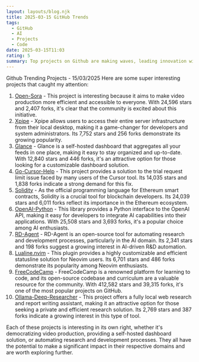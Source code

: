 ```yaml
---
layout: layouts/blog.njk
title: 2025-03-15 GitHub Trends
tags:
  - GitHub
  - AI
  - Projects
  - Code
date: 2025-03-15T11:03
rating: 5
summary: Top projects on Github are making waves, leading innovation with **Open-Sora**, **Xpipe**, and **Glance**, revolutionizing video production, server access, and dashboard organization, with thousands of stars and forks, these projects are changing the game, democratizing access and automating processes, with **Solidity**, **OpenAI-Python**, and **FreeCodeCamp** also making a mark, the future of innovation is bright, with potential to make a significant impact in their domains.
---
```

Github Trending Projects - 15/03/2025
Here are some super interesting projects that caught my attention:

1. [Open-Sora](https://github.com/hpcaitech/Open-Sora "Democratizing Efficient Video Production for All") - This project is interesting because it aims to make video production more efficient and accessible to everyone. With 24,596 stars and 2,407 forks, it's clear that the community is excited about this initiative.
2. [Xpipe](https://github.com/xpipe-io/xpipe "Access your entire server infrastructure from your local desktop") - Xpipe allows users to access their entire server infrastructure from their local desktop, making it a game-changer for developers and system administrators. Its 7,752 stars and 256 forks demonstrate its growing popularity.
3. [Glance](https://github.com/glanceapp/glance "A self-hosted dashboard that puts all your feeds in one place") - Glance is a self-hosted dashboard that aggregates all your feeds in one place, making it easy to stay organized and up-to-date. With 12,840 stars and 446 forks, it's an attractive option for those looking for a customizable dashboard solution.
4. [Go-Cursor-Help](https://github.com/yuaotian/go-cursor-help "Solving Cursor trial request limit issues") - This project provides a solution to the trial request limit issue faced by many users of the Cursor tool. Its 14,035 stars and 1,838 forks indicate a strong demand for this fix.
5. [Solidity](https://github.com/ethereum/solidity "The Smart Contract Programming Language") - As the official programming language for Ethereum smart contracts, Solidity is a crucial tool for blockchain developers. Its 24,039 stars and 6,011 forks reflect its importance in the Ethereum ecosystem.
6. [OpenAI-Python](https://github.com/openai/openai-python "The official Python library for the OpenAI API") - This library provides a Python interface to the OpenAI API, making it easy for developers to integrate AI capabilities into their applications. With 25,508 stars and 3,693 forks, it's a popular choice among AI enthusiasts.
7. [RD-Agent](https://github.com/microsoft/RD-Agent "Research and Development Automation Tool") - RD-Agent is an open-source tool for automating research and development processes, particularly in the AI domain. Its 2,341 stars and 198 forks suggest a growing interest in AI-driven R&D automation.
8. [Lualine.nvim](https://github.com/nvim-lualine/lualine.nvim "A blazing fast and easy to configure neovim statusline plugin") - This plugin provides a highly customizable and efficient statusline solution for Neovim users. Its 6,701 stars and 486 forks demonstrate its popularity among Neovim enthusiasts.
9. [FreeCodeCamp](https://github.com/freeCodeCamp/freeCodeCamp "freeCodeCamp.org's open-source codebase and curriculum") - FreeCodeCamp is a renowned platform for learning to code, and its open-source codebase and curriculum are a valuable resource for the community. With 412,582 stars and 39,315 forks, it's one of the most popular projects on GitHub.
10. [Ollama-Deep-Researcher](https://github.com/langchain-ai/ollama-deep-researcher "Fully local web research and report writing assistant") - This project offers a fully local web research and report writing assistant, making it an attractive option for those seeking a private and efficient research solution. Its 2,769 stars and 387 forks indicate a growing interest in this type of tool.

Each of these projects is interesting in its own right, whether it's democratizing video production, providing a self-hosted dashboard solution, or automating research and development processes. They all have the potential to make a significant impact in their respective domains and are worth exploring further.



